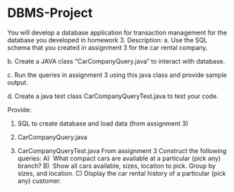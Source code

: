 # DBMS-Project

You will develop a database application for transaction management for the database you developed in homework 3. 
Description: 
a.	Use the SQL schema that you created in assignment 3 for the car rental company. 

b.	Create a JAVA class “CarCompanyQuery.java” to interact with database. 

c.	Run the queries in assignment 3 using this java class and provide sample output. 

d.	Create a java test class CarCompanyQueryTest.java to test your code. 

Provide: 
1. SQL to create database and load data (from assignment 3)
2. CarCompanyQuery.java

3. CarCompanyQueryTest.java 
From assignment 3
Construct the following queries: 
	A)  What compact cars are available at a particular (pick any) branch? 
	B)  Show all cars available, sizes, location to pick. Group by sizes, and location. 
C) Display the car rental history of a particular (pick any) customer. 
